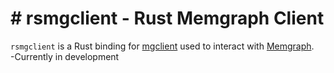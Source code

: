 # # rsmgclient - Rust Memgraph Client
`rsmgclient` is a Rust binding for [mgclient](https://github.com/memgraph/mgclient) used to interact with [Memgraph](https://memgraph.com/).  
-Currently in development